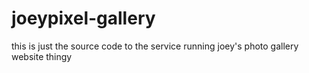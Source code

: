 # joeypixel-gallery
this is just the source code to the service running joey's photo gallery website thingy
